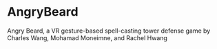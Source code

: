 # AngryBeard
Angry Beard, a VR gesture-based spell-casting tower defense game by Charles Wang, Mohamad Moneimne, and Rachel Hwang
